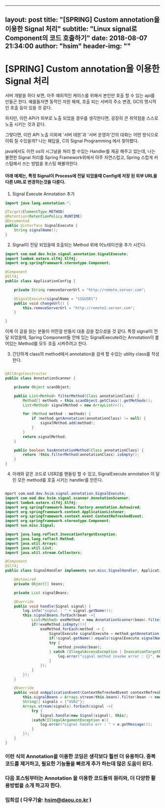 
---
layout:     post
title:      "[SPRING] Custom annotation을 이용한 Signal 처리"
subtitle:   "Linux signal로 Component의 코드 호출하기"
date:       2018-08-07 21:34:00
author:     "hsim"
header-img: ""
---

# [SPRING] Custom annotation을 이용한 Signal 처리

서버 개발을 하다 보면, 아주 예외적인 케이스를 위해서 본인만 호출 할 수 있는 api를 만들곤 한다.
예를들자면
동적인 자원 해제, 호출 되는 서버의 주소 변경, GC의 명시적인 호출 등이 있을 것 같다.

하지만, 이런 API가 외부로 노출 되었을 경우를 생각한다면, 굉장히 큰 취약점을 스스로 노출 시키는 것과 같다.

그렇다면, 이런 API 노출 이외에 '서버 데몬'과 '서버 운영자'간의 대화는 어떤 방식으로 이뤄 질 수있을까?
나는 해답을, C의 Signal Programming 에서 찾아봤다.

java에서도 이런 os의 시그널을 처리 할 수있는 Handler를 제공 해주고 있는데,
나는 불편한 Signal 처리를 Spring Framework위에서 아주 자연스럽고, Spring 스럽게 커스텀해서 쓰는 방법을 포스팅 해볼까한다.

#### 아래 예제는, 특정 Signal이 Process에 전달 되었을때 Config에 저장 된 외부 URL을 다른 URL로 변경하는것을 다룬다.

1. Signal Execute Annotation 추가

```java
import java.lang.annotation.*;

@Target(ElementType.METHOD)
@Retention(RetentionPolicy.RUNTIME)
@Documented
public @interface SignalExecute {
    String signalName();
}
```

2. Signal이 전달 되었을때 호출되는 Method 위에 어노테이션을 추가 시킨다.

```java
import com.mad.dev.hsim.signal.annotation.SignalExecute;
import lombok.extern.slf4j.Slf4j;
import org.springframework.stereotype.Component;

@Component
@Slf4j
public class ApplicationConfig {

    private String removeServerUrl = "http://remote.server.com";

    @SignalExecute(signalName = "SIGUSR1")
    public void changeUrl() {
        this.removeServerUrl = "http://remote2.server.com";
    }

}

```

이제 이 글을 읽는 분들이 어떤걸 만들지 대충 감을 잡으셨을 것 같다.
특정 signal이 전달 되었을때, Spring Component들 안에 있는 SignalExecute라는 Annotation이 붙어있는 Method를 모두 호출 시켜주려고 한다.

3. 간단하게 class의 method에서 annotation을 검색 할 수있는 utility class를 작성한다.

```java

@AllArgsConstructor
public class AnnotationScanner {

    private Object scanObject;

    public List<Method> filterMethod(Class annotationClass) {
        Method[] methods = this.scanObject.getClass().getMethods();
        List<Method> signalMethod = new ArrayList<>();

        for (Method method : methods) {
            if (method.getAnnotation(annotationClass) != null) {
                signalMethod.add(method);
            }
        }
        return signalMethod;
    }

    public boolean hasAnnotationMethod(Class annotationClass) {
        return !this.filterMethod(annotationClass).isEmpty();
    }
}
```

4. 아래와 같은 코드로 USR2를 핸들링 할 수 있고, SignalExecute annotation 이 달린 모든 method를 호출 시키는 handler를 만든다.

```java

mport com.mad.dev.hsim.signal.annotation.SignalExecute;
import com.mad.dev.hsim.signal.scanner.AnnotationScanner;
import lombok.extern.slf4j.Slf4j;
import org.springframework.beans.factory.annotation.Autowired;
import org.springframework.context.ApplicationListener;
import org.springframework.context.event.ContextRefreshedEvent;
import org.springframework.stereotype.Component;
import sun.misc.Signal;

import java.lang.reflect.InvocationTargetException;
import java.lang.reflect.Method;
import java.util.Arrays;
import java.util.List;
import java.util.stream.Collectors;

@Component
@Slf4j
public class SignalHandler implements sun.misc.SignalHandler, ApplicationListener<ContextRefreshedEvent> {

    @Autowired
    private Object[] beans;

    private List signalBeans;

    @Override
    public void handle(Signal signal) {
        log.info("signal : " + signal.getName());
        this.signalBeans.forEach(bean ->{
            List<Method> exeMethod = new AnnotationScanner(bean).filterMethod(SignalExecute.class);
            if(!exeMethod.isEmpty()){
                exeMethod.forEach(method -> {
                    SignalExecute signalExecute = method.getAnnotation(SignalExecute.class);
                    if(!signal.getName().equals(signalExecute.signalName())){ return; }
                    try {
                        method.invoke(bean);
                    } catch (IllegalAccessException | InvocationTargetException e) {
                        log.error("signal method invoke error : {}", method.getName(), signal.getName());
                    }
                });
            }
        });
    }

    @Override
    public void onApplicationEvent(ContextRefreshedEvent contextRefreshedEvent) {
        this.signalBeans = Arrays.stream(this.beans).filter(bean -> new AnnotationScanner(bean).hasAnnotationMethod(SignalExecute.class)).collect(Collectors.toList());
        String[] signals = {"USR2"};
        Arrays.stream(signals).forEach(signal ->{
            try {
                Signal.handle(new Signal(signal), this);
            }catch(IllegalArgumentException e){
                log.error("signal handle err : " + e.getMessage());
            }
        });
    }
}

```

### 이런 식의 Annotation을 이용한 코딩은 생각보다 훨씬 더 유용하다. 중복코드를 제거하고, 필요한 기능들을 빠르게 추가 하는데 많은 도움이 된다.
### 다음 포스팅부터는 Annotation 을 이용한 코드들의 원리와, 더 다양한 활용방법을 소개 하고자 한다.


### 임희섭 ( 다우기술: hsim@daou.co.kr )
